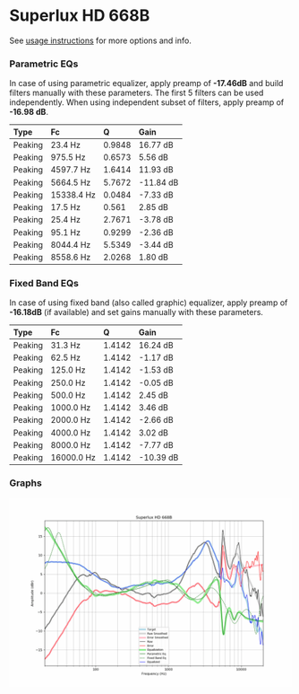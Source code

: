 # Superlux HD 668B
See [usage instructions](https://github.com/jaakkopasanen/AutoEq#usage) for more options and info.

### Parametric EQs
In case of using parametric equalizer, apply preamp of **-17.46dB** and build filters manually
with these parameters. The first 5 filters can be used independently.
When using independent subset of filters, apply preamp of **-16.98 dB**.

| Type    | Fc         |      Q | Gain      |
|:--------|:-----------|:-------|:----------|
| Peaking | 23.4 Hz    | 0.9848 | 16.77 dB  |
| Peaking | 975.5 Hz   | 0.6573 | 5.56 dB   |
| Peaking | 4597.7 Hz  | 1.6414 | 11.93 dB  |
| Peaking | 5664.5 Hz  | 5.7672 | -11.84 dB |
| Peaking | 15338.4 Hz | 0.0484 | -7.33 dB  |
| Peaking | 17.5 Hz    | 0.561  | 2.85 dB   |
| Peaking | 25.4 Hz    | 2.7671 | -3.78 dB  |
| Peaking | 95.1 Hz    | 0.9299 | -2.36 dB  |
| Peaking | 8044.4 Hz  | 5.5349 | -3.44 dB  |
| Peaking | 8558.6 Hz  | 2.0268 | 1.80 dB   |

### Fixed Band EQs
In case of using fixed band (also called graphic) equalizer, apply preamp of **-16.18dB**
(if available) and set gains manually with these parameters.

| Type    | Fc         |      Q | Gain      |
|:--------|:-----------|:-------|:----------|
| Peaking | 31.3 Hz    | 1.4142 | 16.24 dB  |
| Peaking | 62.5 Hz    | 1.4142 | -1.17 dB  |
| Peaking | 125.0 Hz   | 1.4142 | -1.53 dB  |
| Peaking | 250.0 Hz   | 1.4142 | -0.05 dB  |
| Peaking | 500.0 Hz   | 1.4142 | 2.45 dB   |
| Peaking | 1000.0 Hz  | 1.4142 | 3.46 dB   |
| Peaking | 2000.0 Hz  | 1.4142 | -2.66 dB  |
| Peaking | 4000.0 Hz  | 1.4142 | 3.02 dB   |
| Peaking | 8000.0 Hz  | 1.4142 | -7.77 dB  |
| Peaking | 16000.0 Hz | 1.4142 | -10.39 dB |

### Graphs
![](./Superlux%20HD%20668B.png)